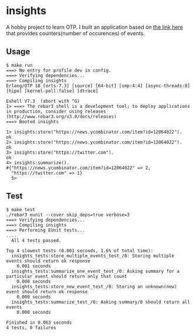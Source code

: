 insights
=====

A hobby project to learn OTP.  I built an application based on 
[the link here](http://highscalability.com/blog/2011/3/22/facebooks-new-realtime-analytics-system-hbase-to-process-20.html)
that provides counters(number of occurences) of events.

Usage
-----

    $ make run
    ===> No entry for profile dev in config.
    ===> Verifying dependencies...
    ===> Compiling insights
    Erlang/OTP 18 [erts-7.3] [source] [64-bit] [smp:4:4] [async-threads:0] [hipe] [kernel-poll:false] [dtrace]

    Eshell V7.3  (abort with ^G)
    1> ===> The rebar3 shell is a development tool; to deploy applications in production, consider using releases (http://www.rebar3.org/v3.0/docs/releases)
    ===> Booted insights

    1> insights:store("https://news.ycombinator.com/item?id=12064022").
    ok
    2> insights:store("https://news.ycombinator.com/item?id=12064022").
    ok
    3> insights:store("https://twitter.com").
    ok
    4> insights:summarize().
    #{"https://news.ycombinator.com/item?id=12064022" => 2,
      "https://twitter.com" => 1}
      5>

Test
----

    $ make test
    ./rebar3 eunit --cover skip_deps=true verbose=3
    ===> Verifying dependencies...
    ===> Compiling insights
    ===> Performing EUnit tests...
    ....
      All 4 tests passed.

    Top 4 slowest tests (0.001 seconds, 1.6% of total time):
      insights_tests:store_multiple_events_test_/0: Storing multiple events should return ok response
        0.001 seconds
      insights_tests:summarize_one_event_test_/0: Asking summary for a particular event should return only that count
        0.000 seconds
      insights_tests:store_new_event_test_/0: Storing an unknown(new) event should return ok response
        0.000 seconds
      insights_tests:summarize_test_/0: Asking summary/0 should return all events
        0.000 seconds

    Finished in 0.063 seconds
    4 tests, 0 failures
